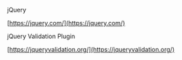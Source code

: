 jQuery

[https://jquery.com/](https://jquery.com/)

jQuery Validation Plugin

[https://jqueryvalidation.org/](https://jqueryvalidation.org/)

